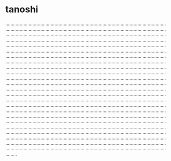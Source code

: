 # tanoshi

.........................................................................................................................................................................................................................................................................................................................................................................................................................................................................................................................................................................................................................................................................................................................................................................................................................................................................................................................................................................................................................................................................................................................................................................................................................................................................................................................................................................................................................................................................................................................................................................................................................................................................................................................................................................................................................................................................................................................................................................................................................................................................................................................................................................................................................................................................................................................................................................................................................................................................................................................................................................................................................................................................................................................................................................................................................................................................................................................................................................................................................................................................................................